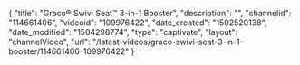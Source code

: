 {
    "title": "Graco&reg; Swivi Seat&trade; 3-in-1 Booster",
    "description": "",
    "channelid": "114661406",
    "videoid": "109976422",
    "date_created": "1502520138",
    "date_modified": "1504298774",
    "type": "captivate",
    "layout": "channelVideo",
    "url": "\/latest-videos\/graco-swivi-seat-3-in-1-booster\/114661406-109976422"
}